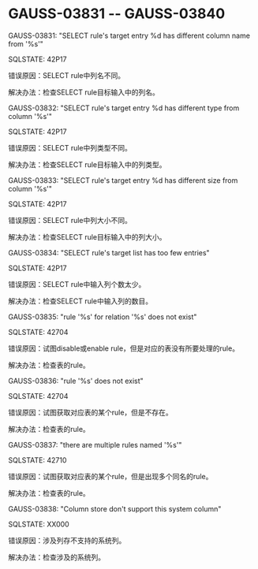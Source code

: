 # GAUSS-03831 -- GAUSS-03840

GAUSS-03831: "SELECT rule's target entry %d has different column name from '%s'"

SQLSTATE: 42P17

错误原因：SELECT rule中列名不同。

解决办法：检查SELECT rule目标输入中的列名。

GAUSS-03832: "SELECT rule's target entry %d has different type from column '%s'"

SQLSTATE: 42P17

错误原因：SELECT rule中列类型不同。

解决办法：检查SELECT rule目标输入中的列类型。

GAUSS-03833: "SELECT rule's target entry %d has different size from column '%s'"

SQLSTATE: 42P17

错误原因：SELECT rule中列大小不同。

解决办法：检查SELECT rule目标输入中的列大小。

GAUSS-03834: "SELECT rule's target list has too few entries"

SQLSTATE: 42P17

错误原因：SELECT rule中输入列个数太少。

解决办法：检查SELECT rule中输入列的数目。

GAUSS-03835: "rule '%s' for relation '%s' does not exist"

SQLSTATE: 42704

错误原因：试图disable或enable rule，但是对应的表没有所要处理的rule。

解决办法：检查表的rule。

GAUSS-03836: "rule '%s' does not exist"

SQLSTATE: 42704

错误原因：试图获取对应表的某个rule，但是不存在。

解决办法：检查表的rule。

GAUSS-03837: "there are multiple rules named '%s'"

SQLSTATE: 42710

错误原因：试图获取对应表的某个rule，但是出现多个同名的rule。

解决办法：检查表的rule。

GAUSS-03838: "Column store don't support this system column"

SQLSTATE: XX000

错误原因：涉及列存不支持的系统列。

解决办法：检查涉及的系统列。
